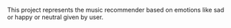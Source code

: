 This project represents the music recommender based on emotions like sad or happy or neutral given by user.
